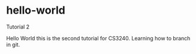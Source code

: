 # hello-world
Tutorial 2


Hello World this is the second tutorial for CS3240. Learning how to branch in git.
